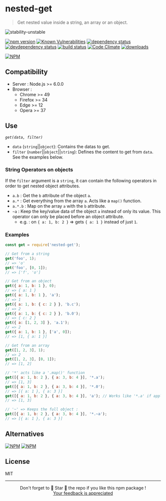 # nested-get

> Get nested value inside a string, an array or an object.

![stability-unstable](https://img.shields.io/badge/stability-stable-green.svg)

[![npm version][version-badge]][version-url]
[![Known Vulnerabilities][vulnerabilities-badge]][vulnerabilities-url]
[![dependency status][dependency-badge]][dependency-url]
[![devdependency status][devdependency-badge]][devdependency-url]
[![build status][build-badge]][build-url]
[![Code Climate][maintainability-badge]][maintainability-url]
[![downloads][downloads-badge]][downloads-url]

[![NPM][npm-stats-badge]][npm-stats-url]

## Compatibility

* Server : Node.js >= 6.0.0
* Browser :
  * Chrome >= 49
  * Firefox >= 34
  * Edge >= 12
  * Opera >= 37

## Use

*`get(data, filter)`*

* `data` (`string`||`object`): Contains the datas to get.
* `filter` (`number`||`object`||`string`): Defines the content to get from `data`. See the examples below.

### String Operators on objects

If the `filter` argument is a `string`, it can contain the following operators in order to get nested object attributes.

* `a.b` : Get the `b` attribute of the object `a`.
* `a.*` : Get everything from the array `a`. Acts like a `map()` function.
* `a.*.b` : Map on the array `a` with the `b` attribute.
* `~a` : Keep the key/value data of the object `a` instead of only its value. This operator can only be placed before an object attribute.
  * e.g. : on `{ a: 1, b: 2 }` => gets `{ a: 1 }` instead of just `1`.

### Examples

```javascript
const get = require('nested-get');

// Get from a string
get('foo', 1);
// => 'o'
get('foo', [0, 1]);
// => ['f', 'o']

// Get from an object
get({ a: 1, b: 1 }, 0);
// => { a: 1 }
get({ a: 1, b: 1 }, 'a');
// => 1
get({ a: 1, b: { c: 2 } }, 'b.c');
// => 2
get({ a: 1, b: { c: 2 } }, 'b.0');
// => { c: 2 }
get({ a: [1, 2, 3] }, 'a.1');
// => 2
get({ a: 1, b: 1 }, ['a', 0]);
// => [1, { a: 1 }]

// Get from an array
get([1, 2, 3], 1);
// => 2
get([1, 2, 3], [0, 1]);
// => [1, 2]

// '*' acts like a '.map()' function
get([{ a: 1, b: 2 }, { a: 3, b: 4 }], '*.a');
// => [1, 3]
get([{ a: 1, b: 2 }, { a: 3, b: 4 }], '*.0');
// => [{ a: 1 }, { a: 3 }]
get([{ a: 1, b: 2 }, { a: 3, b: 4 }], 'a'); // Works like '*.a' if applied to an array
// => [1, 3]

// '~' => Keeps the full object :
get([{ a: 1, b: 2 }, { a: 3, b: 4 }], '*.~a');
// => [{ a: 1 }, { a: 3 }]
```

## Alternatives

[![NPM](https://nodei.co/npm/dotprop.png?downloads=true&downloadRank=true&stars=true)](https://nodei.co/npm/dotprop/)
[![NPM](https://nodei.co/npm/dot-prop.png?downloads=true&downloadRank=true&stars=true)](https://nodei.co/npm/dot-prop/)

## License

MIT

<hr/>

<p align="center">
  Don't forget to 🌟 Star 🌟 the repo if you like this npm package !<br/>
  <a href="https://github.com/Ilshidur/nested-get/issues/new">Your feedback is appreciated</a>
</p>

[version-badge]: https://img.shields.io/npm/v/nested-get.svg
[version-url]: https://www.npmjs.com/package/nested-get
[vulnerabilities-badge]: https://snyk.io/test/npm/nested-get/badge.svg
[vulnerabilities-url]: https://snyk.io/test/npm/nested-get
[dependency-badge]: https://david-dm.org/ilshidur/nested-get.svg
[dependency-url]: https://david-dm.org/ilshidur/nested-get
[devdependency-badge]: https://david-dm.org/ilshidur/nested-get/dev-status.svg
[devdependency-url]: https://david-dm.org/ilshidur/nested-get#info=devDependencies
[build-badge]: https://travis-ci.org/Ilshidur/nested-get.svg
[build-url]: https://travis-ci.org/Ilshidur/nested-get
[maintainability-badge]: https://api.codeclimate.com/v1/badges/e686158bc0820cc9d250/maintainability
[maintainability-url]: https://codeclimate.com/github/Ilshidur/nested-get/maintainability
[downloads-badge]: https://img.shields.io/npm/dt/nested-get.svg
[downloads-url]: https://www.npmjs.com/package/nested-get
[npm-stats-badge]: https://nodei.co/npm/nested-get.png?downloads=true&downloadRank=true
[npm-stats-url]: https://nodei.co/npm/nested-get
